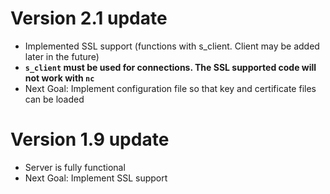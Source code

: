 # Version 2.1 update

- Implemented SSL support (functions with s_client. Client may be added later in the future)
- **`s_client` must be used for connections. The SSL supported code will not work with `nc`**
- Next Goal: Implement configuration file so that key and certificate files can be loaded

# Version 1.9 update

- Server is fully functional
- Next Goal: Implement SSL support

